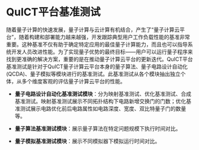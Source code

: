 # QuICT平台基准测试

随着量子计算的快速发展，量子计算与云计算有机结合，产生了“量子计算云平台”，随着构建和部署能力越来越强，开发跟踪典型用户工作负载性能的基准非常重要。这种基准不仅有助于确定特定应用的最佳量子计算能力，而且也可以指导系统开发人员改进性能。为了实现量子优势的最终目标——用户可以运行量子程序来找到更准确的解决方案，重要的是在推动量子计算云平台的更新迭代。QuICT平台基准测试是针对于QuICT量子计算云平台本身的量子算法、量子电路设计自动化(QCDA)、量子模拟等模块进行的基准测试。此基准测试从各个模块抽出独立个体，从多个维度客观的评估量子计算云平台的性能。

- **量子电路设计自动化基准测试模块**：分为映射基准测试、优化基准测试、合成基准测试。映射基准测试展示不同拓扑结构下电路新增交换门的门数；优化基准测试展示电路优化前后电路属性如电路深度、宽度、双比特量子门的数量等。

- **量子算法基准测试模块**：展示量子算法在特定问题规模下执行时间对比。

- **量子模拟基准测试模块**：展示不同模拟器下模拟运行时间对比。